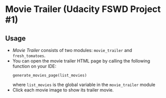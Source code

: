 # Movie Trailer (Udacity FSWD Project #1)

## Usage
- *Movie Trailer* consists of two modules: <code>movie_trailer</code> and <code>fresh_tomatoes</code>.
- You can open the movie trailer HTML page by calling the following function on your IDE: <pre><code>generate_movies_page(list_movies)</code></pre> where <code>list_movies</code> is the global variable in the <code>movie_trailer</code> module
- Click each movie image to show its trailer movie.
